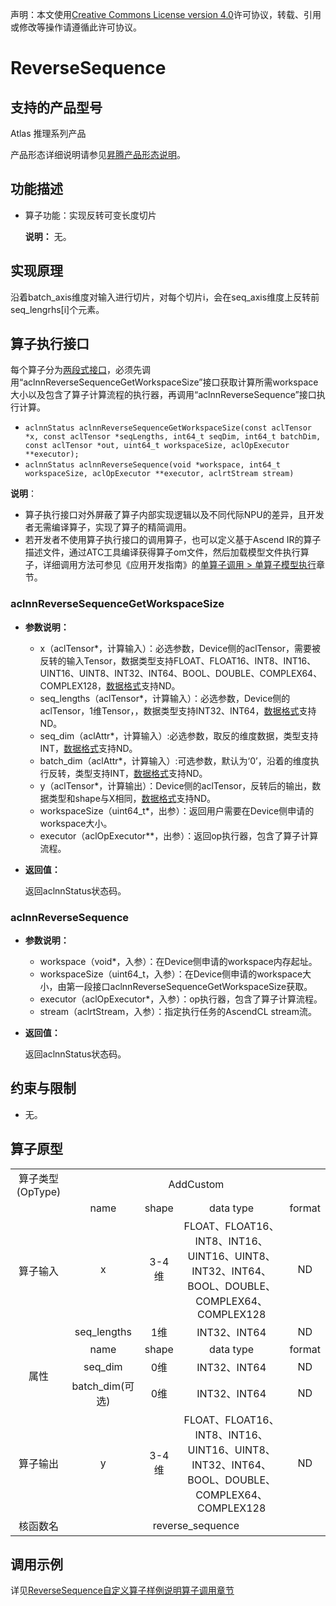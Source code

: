 声明：本文使用[Creative Commons License version 4.0](https://creativecommons.org/licenses/by/4.0/legalcode)许可协议，转载、引用或修改等操作请遵循此许可协议。

# ReverseSequence

## 支持的产品型号

Atlas 推理系列产品

产品形态详细说明请参见[昇腾产品形态说明](https://www.hiascend.com/document/redirect/CannCommunityProductForm)。

## 功能描述

- 算子功能：实现反转可变长度切片

  **说明：**
  无。

## 实现原理

  沿着batch_axis维度对输入进行切片，对每个切片i，会在seq_axis维度上反转前seq_lengrhs[i]个元素。

## 算子执行接口

每个算子分为[两段式接口](common/两段式接口.md)，必须先调用“aclnnReverseSequenceGetWorkspaceSize”接口获取计算所需workspace大小以及包含了算子计算流程的执行器，再调用“aclnnReverseSequence”接口执行计算。

* `aclnnStatus aclnnReverseSequenceGetWorkspaceSize(const aclTensor *x, const aclTensor *seqLengths, int64_t seqDim, int64_t batchDim, const aclTensor *out, uint64_t workspaceSize, aclOpExecutor **executor);`
* `aclnnStatus aclnnReverseSequence(void *workspace, int64_t workspaceSize, aclOpExecutor **executor, aclrtStream stream)`

**说明**：

- 算子执行接口对外屏蔽了算子内部实现逻辑以及不同代际NPU的差异，且开发者无需编译算子，实现了算子的精简调用。
- 若开发者不使用算子执行接口的调用算子，也可以定义基于Ascend IR的算子描述文件，通过ATC工具编译获得算子om文件，然后加载模型文件执行算子，详细调用方法可参见《应用开发指南》的[单算子调用 > 单算子模型执行](https://hiascend.com/document/redirect/CannCommunityCppOpcall)章节。

### aclnnReverseSequenceGetWorkspaceSize

- **参数说明：**
  
  - x（aclTensor\*，计算输入）：必选参数，Device侧的aclTensor，需要被反转的输入Tensor，数据类型支持FLOAT、FLOAT16、INT8、INT16、UINT16、UINT8、INT32、INT64、BOOL、DOUBLE、COMPLEX64、COMPLEX128，[数据格式](https://www.hiascend.com/document/detail/zh/CANNCommunityEdition/800alpha003/apiref/aolapi/context/common/%E6%95%B0%E6%8D%AE%E6%A0%BC%E5%BC%8F.md)支持ND。
  - seq_lengths（aclTensor\*，计算输入）：必选参数，Device侧的aclTensor，1维Tensor，，数据类型支持INT32、INT64，[数据格式](https://www.hiascend.com/document/detail/zh/CANNCommunityEdition/800alpha003/apiref/aolapi/context/common/%E6%95%B0%E6%8D%AE%E6%A0%BC%E5%BC%8F.md)支持ND。
  - seq_dim（aclAttr\*，计算输入）:必选参数，取反的维度数据，类型支持INT，[数据格式](https://www.hiascend.com/document/detail/zh/CANNCommunityEdition/800alpha003/apiref/aolapi/context/common/%E6%95%B0%E6%8D%AE%E6%A0%BC%E5%BC%8F.md)支持ND。
  - batch_dim（aclAttr\*，计算输入）:可选参数，默认为‘0’，沿着的维度执行反转，类型支持INT，[数据格式](https://www.hiascend.com/document/detail/zh/CANNCommunityEdition/800alpha003/apiref/aolapi/context/common/%E6%95%B0%E6%8D%AE%E6%A0%BC%E5%BC%8F.md)支持ND。
  - y（aclTensor\*，计算输出）：Device侧的aclTensor，反转后的输出，数据类型和shape与X相同，[数据格式](https://www.hiascend.com/document/detail/zh/CANNCommunityEdition/800alpha003/apiref/aolapi/context/common/%E6%95%B0%E6%8D%AE%E6%A0%BC%E5%BC%8F.md)支持ND。
  - workspaceSize（uint64\_t\*，出参）：返回用户需要在Device侧申请的workspace大小。
  - executor（aclOpExecutor\*\*，出参）：返回op执行器，包含了算子计算流程。

- **返回值：**
  
  返回aclnnStatus状态码。

### aclnnReverseSequence

- **参数说明：**
  
  - workspace（void\*，入参）：在Device侧申请的workspace内存起址。
  - workspaceSize（uint64\_t，入参）：在Device侧申请的workspace大小，由第一段接口aclnnReverseSequenceGetWorkspaceSize获取。
  - executor（aclOpExecutor\*，入参）：op执行器，包含了算子计算流程。
  - stream（aclrtStream，入参）：指定执行任务的AscendCL stream流。
- **返回值：**
  
  返回aclnnStatus状态码。

## 约束与限制

- 无。

## 算子原型

<table>
<tr><td rowspan="1" align="center">算子类型(OpType)</td><td colspan="4" align="center">AddCustom</td></tr>
</tr>
<tr><td rowspan="3" align="center">算子输入</td><td align="center">name</td><td align="center">shape</td><td align="center">data type</td><td align="center">format</td></tr>
<tr><td align="center">x</td><td align="center">3-4维</td><td align="center">FLOAT、FLOAT16、INT8、INT16、UINT16、UINT8、INT32、INT64、BOOL、DOUBLE、COMPLEX64、COMPLEX128</td><td align="center">ND</td></tr>
<tr><td align="center">seq_lengths</td><td align="center">1维</td><td align="center">INT32、INT64</td><td align="center">ND</td></tr>
</tr>
<tr><td rowspan="3" align="center">属性</td><td align="center">name</td><td align="center">shape</td><td align="center">data type</td><td align="center">format</td></tr>
<tr><td align="center">seq_dim</td><td align="center">0维</td><td align="center">INT32、INT64</td><td align="center">ND</td></tr>
<tr><td align="center">batch_dim(可选)</td><td align="center">0维</td><td align="center">INT32、INT64</td><td align="center">ND</td></tr>
</tr>
</tr>
<tr><td rowspan="1" align="center">算子输出</td><td align="center">y</td><td align="center">3-4维</td><td align="center">FLOAT、FLOAT16、INT8、INT16、UINT16、UINT8、INT32、INT64、BOOL、DOUBLE、COMPLEX64、COMPLEX128</td><td align="center">ND</td></tr>
</tr>
<tr><td rowspan="1" align="center">核函数名</td><td colspan="4" align="center">reverse_sequence</td></tr>
</table>

## 调用示例

详见[ReverseSequence自定义算子样例说明算子调用章节](../README.md#算子调用)
